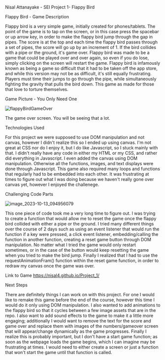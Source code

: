 Nisal Attanayake - SEI Project 1- Flappy Bird

Flappy Bird - Game Description

Flappy bird is a very simple game, initially created for phones/tablets. The point of the game is to tap on the screen, or in this case press the spacebar or up arrow key, in order to make the flappy bird jump through the gap in pipes. The score is at the top and each time the flappy bird passes through a set of pipes, the score will go up by an increment of 1. If the bird collides with a pipe or the ground, it's game over. Flappy bird was made to be a game that could be played over and over again, so even if you do lose, simply clicking on the screen will restart the game. Flappy bird is infamously known as being a game so difficult that it had to be taken off the app store, and while this version may not be as difficult, it's still equally frustrating. Players must time their jumps to go through the pipe, while simultaneously fighting the gravity that pulls the bird down. This game as made for those that love to torture themselves.



Game Picture - You Only Need One


![flappyBirdGameOver](https://github.com/Nisal4/Project_1/assets/145291849/a1235af3-3a65-451b-8165-47e645963e8b)

The game over screen. You will be seeing that a lot.

Technologies Used

For this project we were supposed to use DOM manipulation and not canvas, however I didn't realize this so I ended up using canvas. I'm not great at CSS nor do I enjoy it, but I do like Javascript, so I stuck mainly with that. I didn't really have any code in either my HTML or my CSS, and rather did everything in Javascript. I even added the canvas using DOM manipulation. Otherwise all the functions, images, and text displays were done through Javascript. This game also required many loops and functions that regularly had to be embedded into each other. It was frustrating at times to figure out what I was doing because we haven't really gone over canvas yet, however I enjoyed the challenege.


Challenging Code Parts

![image_2023-10-13_094956079](https://github.com/Nisal4/Project_1/assets/145291849/9080084b-9e92-4a36-a129-b0416b52980e)


This one piece of code took me a very long time to figure out. I was trying to create a function that would allow me to reset the game once the flappy bird collided with either a pipe or the ground. I tried many different things over the course of 2 days such as using an event listener that would run the function if a key were pressed, a click event listener, embedding/calling the function in another function, creating a reset game button through DOM manipulation. No matter what I tried the game would only restart sometimes, or in the case of the button would keep resetting the game when you tried to make the bird jump. Finally I realized that I had to use the requestAnimationFram() function within the reset game function, in order to redraw my canvas once the game was over.


Link to Game
https://nisal4.github.io/Project_1/


Next Steps

There are definitely things I can work on with this project. For one I would like to remake this game before the end of the course, however this time I would do it only using DOM manipulation. I also wanted to add animations to the flappy bird so that it cycles between a few image assets that are in the repo. I also want to add sound effects to the game to make it a little more engaging; additionally I would want to remove the text for the score and game over and replace them with images of the numbers/gameover screen that will appear/change dynamically as the game progresses. Finally I realize this is probably important, but I don't have a start game function; as soon as the webpage loads the game begins, which I can imagine may be frustrating at times. I would need to either create a screen or just a function that won't start the game until that function is called.

